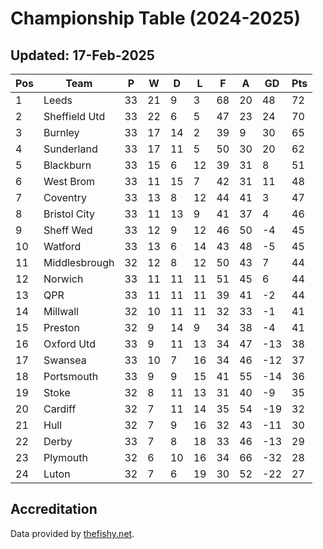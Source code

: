 # Championship Table (2024-2025)
## Updated: 17-Feb-2025

| Pos | Team | P | W | D | L | F | A | GD | Pts |
| --- | --- | --- | --- | --- | --- | --- | --- | --- | --- |
| 1 | Leeds | 33 | 21 | 9 | 3 | 68 | 20 | 48 | 72 |
| 2 | Sheffield Utd | 33 | 22 | 6 | 5 | 47 | 23 | 24 | 70 |
| 3 | Burnley | 33 | 17 | 14 | 2 | 39 | 9 | 30 | 65 |
| 4 | Sunderland | 33 | 17 | 11 | 5 | 50 | 30 | 20 | 62 |
| 5 | Blackburn | 33 | 15 | 6 | 12 | 39 | 31 | 8 | 51 |
| 6 | West Brom | 33 | 11 | 15 | 7 | 42 | 31 | 11 | 48 |
| 7 | Coventry | 33 | 13 | 8 | 12 | 44 | 41 | 3 | 47 |
| 8 | Bristol City | 33 | 11 | 13 | 9 | 41 | 37 | 4 | 46 |
| 9 | Sheff Wed | 33 | 12 | 9 | 12 | 46 | 50 | -4 | 45 |
| 10 | Watford | 33 | 13 | 6 | 14 | 43 | 48 | -5 | 45 |
| 11 | Middlesbrough | 32 | 12 | 8 | 12 | 50 | 43 | 7 | 44 |
| 12 | Norwich | 33 | 11 | 11 | 11 | 51 | 45 | 6 | 44 |
| 13 | QPR | 33 | 11 | 11 | 11 | 39 | 41 | -2 | 44 |
| 14 | Millwall | 32 | 10 | 11 | 11 | 32 | 33 | -1 | 41 |
| 15 | Preston | 32 | 9 | 14 | 9 | 34 | 38 | -4 | 41 |
| 16 | Oxford Utd | 33 | 9 | 11 | 13 | 34 | 47 | -13 | 38 |
| 17 | Swansea | 33 | 10 | 7 | 16 | 34 | 46 | -12 | 37 |
| 18 | Portsmouth | 33 | 9 | 9 | 15 | 41 | 55 | -14 | 36 |
| 19 | Stoke | 32 | 8 | 11 | 13 | 31 | 40 | -9 | 35 |
| 20 | Cardiff | 32 | 7 | 11 | 14 | 35 | 54 | -19 | 32 |
| 21 | Hull | 32 | 7 | 9 | 16 | 32 | 43 | -11 | 30 |
| 22 | Derby | 33 | 7 | 8 | 18 | 33 | 46 | -13 | 29 |
| 23 | Plymouth | 32 | 6 | 10 | 16 | 34 | 66 | -32 | 28 |
| 24 | Luton | 32 | 7 | 6 | 19 | 30 | 52 | -22 | 27 |

## Accreditation 

Data provided by [thefishy.net](https://www.thefishy.net/).